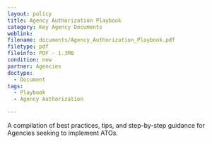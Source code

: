 ```yaml
---
layout: policy   
title: Agency Authorization Playbook
category: Key Agency Documents
weblink:
filename: documents/Agency_Authorization_Playbook.pdf
filetype: pdf
fileinfo: PDF - 1.3MB
condition: new
partner: Agencies
doctype:
  - Document
tags:
  - Playbook
  - Agency Authorization

---
```

A compilation of best practices, tips, and step-by-step guidance for Agencies seeking to implement ATOs.
